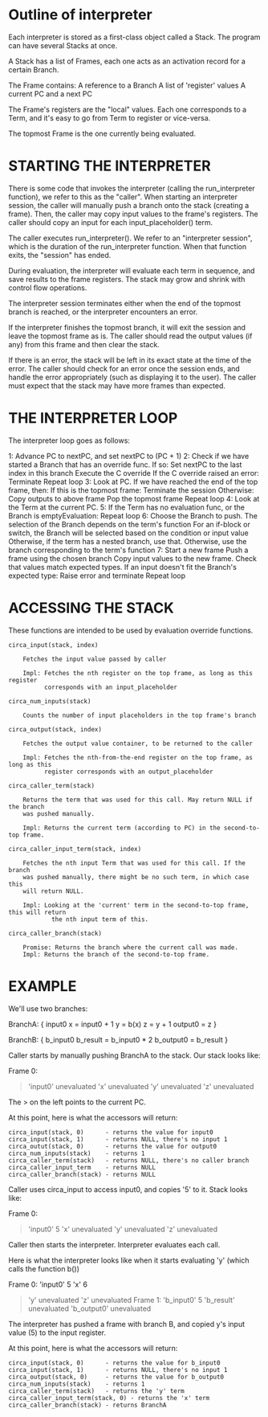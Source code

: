 
# Outline of interpreter #

Each interpreter is stored as a first-class object called a Stack. The program can have
several Stacks at once.

A Stack has a list of Frames, each one acts as an activation record for a certain Branch.

The Frame contains:
  A reference to a Branch
  A list of 'register' values
  A current PC and a next PC

The Frame's registers are the "local" values. Each one corresponds to a Term, and it's
easy to go from Term to register or vice-versa.

The topmost Frame is the one currently being evaluated.

# STARTING THE INTERPRETER #

There is some code that invokes the interpreter (calling the run_interpreter function),
we refer to this as the "caller". When starting an interpreter session, the caller will
manually push a branch onto the stack (creating a frame). Then, the caller may copy input
values to the frame's registers. The caller should copy an input for each
input_placeholder() term.

The caller executes run_interpreter(). We refer to an "interpreter session", which is the
duration of the run_interpreter function. When that function exits, the "session" has
ended.

During evaluation, the interpreter will evaluate each term in sequence, and save results
to the frame registers. The stack may grow and shrink with control flow operations.

The interpreter session terminates either when the end of the topmost branch is reached,
or the interpreter encounters an error.

If the interpreter finishes the topmost branch, it will exit the session and leave the
topmost frame as is. The caller should read the output values (if any) from this frame
and then clear the stack.

If there is an error, the stack will be left in its exact state at the time of the error.
The caller should check for an error once the session ends, and handle the error
appropriately (such as displaying it to the user). The caller must expect that the stack
may have more frames than expected.

# THE INTERPRETER LOOP #

The interpreter loop goes as follows:
 
 1: Advance PC to nextPC, and set nextPC to (PC + 1)
 2: Check if we have started a Branch that has an override func. If so:
       Set nextPC to the last index in this branch
          Execute the C override
          If the C override raised an error:
             Terminate
          Repeat loop
 3: Look at PC. If we have reached the end of the top frame, then:
       If this is the topmost frame:
          Terminate the session
       Otherwise:
          Copy outputs to above frame
          Pop the topmost frame
          Repeat loop
 4: Look at the Term at the current PC.
 5: If the Term has no evaluation func, or the Branch is emptyEvaluation:
       Repeat loop
 6: Choose the Branch to push. The selection of the Branch depends on the term's function
       For an if-block or switch, the Branch will be selected based on the condition or
         input value
       Otherwise, if the term has a nested branch, use that.
       Otherwise, use the branch corresponding to the term's function
 7: Start a new frame
       Push a frame using the chosen branch
       Copy input values to the new frame. Check that values match expected types.
       If an input doesn't fit the Branch's expected type:
           Raise error and terminate
       Repeat loop

# ACCESSING THE STACK #

These functions are intended to be used by evaluation override functions.

    circa_input(stack, index)

        Fetches the input value passed by caller

        Impl: Fetches the nth register on the top frame, as long as this register
              corresponds with an input_placeholder

    circa_num_inputs(stack)

        Counts the number of input placeholders in the top frame's branch

    circa_output(stack, index)

        Fetches the output value container, to be returned to the caller

        Impl: Fetches the nth-from-the-end register on the top frame, as long as this
              register corresponds with an output_placeholder

    circa_caller_term(stack)
        
        Returns the term that was used for this call. May return NULL if the branch
        was pushed manually.

        Impl: Returns the current term (according to PC) in the second-to-top frame.

    circa_caller_input_term(stack, index)

        Fetches the nth input Term that was used for this call. If the branch
        was pushed manually, there might be no such term, in which case this
        will return NULL.

        Impl: Looking at the 'current' term in the second-to-top frame, this will return
                the nth input term of this.

    circa_caller_branch(stack)

        Promise: Returns the branch where the current call was made.
        Impl: Returns the branch of the second-to-top frame.



# EXAMPLE #

We'll use two branches:

BranchA: {
    input0
    x = input0 + 1
    y = b(x)
    z = y + 1
    output0 = z
}

BranchB: {
    b_input0
    b_result = b_input0 * 2
    b_output0 = b_result
}

Caller starts by manually pushing BranchA to the stack. Our stack looks like:

Frame 0:
> 'input0' unevaluated
  'x'  unevaluated
  'y'  unevaluated
  'z'  unevaluated

The > on the left points to the current PC.

At this point, here is what the accessors will return:

    circa_input(stack, 0)      - returns the value for input0
    circa_input(stack, 1)      - returns NULL, there's no input 1
    circa_outut(stack, 0)      - returns the value for output0
    circa_num_inputs(stack)    - returns 1
    circa_caller_term(stack)   - returns NULL, there's no caller branch
    circa_caller_input_term    - returns NULL
    circa_caller_branch(stack) - returns NULL

Caller uses circa_input to access input0, and copies '5' to it. Stack looks like:

Frame 0:
> 'input0' 5
  'x'  unevaluated
  'y'  unevaluated
  'z'  unevaluated

Caller then starts the interpreter. Interpreter evaluates each call.

Here is what the interpreter looks like when it starts evaluating 'y' (which calls
the function b())

Frame 0:
  'input0' 5
  'x'  6
> 'y'  unevaluated
  'z'  unevaluated
Frame 1:
> 'b_input0'  5
  'b_result'  unevaluated
  'b_output0' unevaluated

The interpreter has pushed a frame with branch B, and copied y's input value (5) to the
input register.

At this point, here is what the accessors will return:

    circa_input(stack, 0)      - returns the value for b_input0
    circa_input(stack, 1)      - returns NULL, there's no input 1
    circa_output(stack, 0)     - returns the value for b_output0
    circa_num_inputs(stack)    - returns 1
    circa_caller_term(stack)   - returns the 'y' term
    circa_caller_input_term(stack, 0) - returns the 'x' term
    circa_caller_branch(stack) - returns BranchA
